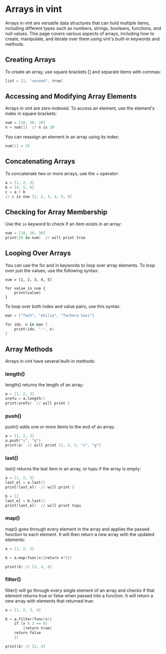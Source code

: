 # Arrays in vint

Arrays in vint are versatile data structures that can hold multiple items, including different types such as numbers, strings, booleans, functions, and null values. This page covers various aspects of arrays, including how to create, manipulate, and iterate over them using vint's built-in keywords and methods.

## Creating Arrays

To create an array, use square brackets [] and separate items with commas:

```s
list = [1, "second", true]
```
## Accessing and Modifying Array Elements

Arrays in vint are zero-indexed. To access an element, use the element's index in square brackets:

```s
num = [10, 20, 30]
n = num[1]  // n is 20
```

You can reassign an element in an array using its index:

```s
num[1] = 25
```

## Concatenating Arrays

To concatenate two or more arrays, use the + operator:

```s
a = [1, 2, 3]
b = [4, 5, 6]
c = a + b
// c is now [1, 2, 3, 4, 5, 6]
```

## Checking for Array Membership

Use the `in` keyword to check if an item exists in an array:

```s
num = [10, 20, 30]
print(20 in num)  // will print true
```

## Looping Over Arrays

You can use the for and in keywords to loop over array elements. To loop over just the values, use the following syntax:

```
num = [1, 2, 3, 4, 5]

for value in num {
    print(value)
}
```

To loop over both index and value pairs, use this syntax:

```s
man = ["Tach", "ekilie", "Tachera Sasi"]

for idx, n in man {
    print(idx, "-", n)
}
```

## Array Methods

Arrays in vint have several built-in methods:

### length()

length() returns the length of an array:

```s
a = [1, 2, 3]
urefu = a.length()
print(urefu)  // will print 3
```

### push()

push() adds one or more items to the end of an array:

```s
a = [1, 2, 3]
a.push("s", "g")
print(a)  // will print [1, 2, 3, "s", "g"]
```

### last()

last() returns the last item in an array, or tupu if the array is empty:

```s
a = [1, 2, 3]
last_el = a.last()
print(last_el)  // will print 3

b = []
last_el = b.last()
print(last_el)  // will print tupu
```

### map()

map() goes through every element in the array and applies the passed function to each element. It will then return a new array with the updated elements:
```s
a = [1, 2, 3]

b = a.map(func(x){return x*2})

print(b) // [2, 4, 6]
```

### filter()

filter() will go through every single element of an array and checks if that element returns true or false when passed into a function. It will return a new array with elements that returned true:
```s
a = [1, 2, 3, 4]

b = a.filter(func(x){
    if (x % 2 == 0) 
        {return true}
    return false
    })

print(b) // [2, 4]
```
